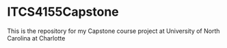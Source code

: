 # ITCS4155Capstone
This is the repository for my Capstone course project at University of North Carolina at Charlotte
